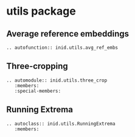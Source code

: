 # utils package

## Average reference embeddings

```{eval-rst}
.. autofunction:: inid.utils.avg_ref_embs
```

## Three-cropping

```{eval-rst}
.. automodule:: inid.utils.three_crop
   :members:
   :special-members:
```

## Running Extrema

```{eval-rst}
.. autoclass:: inid.utils.RunningExtrema
   :members:
```
